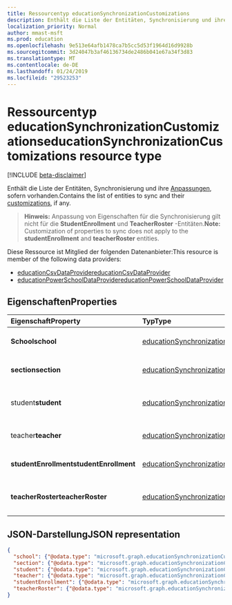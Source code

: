 ```yaml
---
title: Ressourcentyp educationSynchronizationCustomizations
description: Enthält die Liste der Entitäten, Synchronisierung und ihre Anpassungen an, sofern vorhanden.
localization_priority: Normal
author: mmast-msft
ms.prod: education
ms.openlocfilehash: 9e513e64afb1478ca7b5cc5d53f1964d16d9928b
ms.sourcegitcommit: 3d24047b3af46136734de2486b041e67a34f3d83
ms.translationtype: MT
ms.contentlocale: de-DE
ms.lasthandoff: 01/24/2019
ms.locfileid: "29523253"
---
```

# <a name="educationsynchronizationcustomizations-resource-type"></a><span data-ttu-id="6de77-103">Ressourcentyp educationSynchronizationCustomizations</span><span class="sxs-lookup"><span data-stu-id="6de77-103">educationSynchronizationCustomizations resource type</span></span>

[!INCLUDE [beta-disclaimer](../../includes/beta-disclaimer.md)]

<span data-ttu-id="6de77-104">Enthält die Liste der Entitäten, Synchronisierung und ihre [Anpassungen](educationsynchronizationcustomization.md), sofern vorhanden.</span><span class="sxs-lookup"><span data-stu-id="6de77-104">Contains the list of entities to sync and their [customizations](educationsynchronizationcustomization.md), if any.</span></span>

> <span data-ttu-id="6de77-105">**Hinweis:** Anpassung von Eigenschaften für die Synchronisierung gilt nicht für die **StudentEnrollment** und **TeacherRoster** -Entitäten.</span><span class="sxs-lookup"><span data-stu-id="6de77-105">**Note:** Customization of properties to sync does not apply to the **studentEnrollment** and **teacherRoster** entities.</span></span>

<span data-ttu-id="6de77-106">Diese Ressource ist Mitglied der folgenden Datenanbieter:</span><span class="sxs-lookup"><span data-stu-id="6de77-106">This resource is member of the following data providers:</span></span>

* [<span data-ttu-id="6de77-107">educationCsvDataProvider</span><span class="sxs-lookup"><span data-stu-id="6de77-107">educationCsvDataProvider</span></span>](educationcsvdataprovider.md)
* [<span data-ttu-id="6de77-108">educationPowerSchoolDataProvider</span><span class="sxs-lookup"><span data-stu-id="6de77-108">educationPowerSchoolDataProvider</span></span>](educationpowerschooldataprovider.md)

## <a name="properties"></a><span data-ttu-id="6de77-109">Eigenschaften</span><span class="sxs-lookup"><span data-stu-id="6de77-109">Properties</span></span>

| <span data-ttu-id="6de77-110">Eigenschaft</span><span class="sxs-lookup"><span data-stu-id="6de77-110">Property</span></span> | <span data-ttu-id="6de77-111">Typ</span><span class="sxs-lookup"><span data-stu-id="6de77-111">Type</span></span> | <span data-ttu-id="6de77-112">Beschreibung</span><span class="sxs-lookup"><span data-stu-id="6de77-112">Description</span></span> |
|:-|:-|:-|
| <span data-ttu-id="6de77-113">**School**</span><span class="sxs-lookup"><span data-stu-id="6de77-113">**school**</span></span> | [<span data-ttu-id="6de77-114">educationSynchronizationCustomization</span><span class="sxs-lookup"><span data-stu-id="6de77-114">educationSynchronizationCustomization</span></span>](educationsynchronizationcustomization.md) |  <span data-ttu-id="6de77-115">Anpassung für eine Schule Entität.</span><span class="sxs-lookup"><span data-stu-id="6de77-115">Customization for a school entity.</span></span>        |
| <span data-ttu-id="6de77-116">**section**</span><span class="sxs-lookup"><span data-stu-id="6de77-116">**section**</span></span> | [<span data-ttu-id="6de77-117">educationSynchronizationCustomization</span><span class="sxs-lookup"><span data-stu-id="6de77-117">educationSynchronizationCustomization</span></span>](educationsynchronizationcustomization.md) |  <span data-ttu-id="6de77-118">Anpassung für eine Entität im Abschnitt.</span><span class="sxs-lookup"><span data-stu-id="6de77-118">Customization for a section entity.</span></span>         |
| <span data-ttu-id="6de77-119">student</span><span class="sxs-lookup"><span data-stu-id="6de77-119">**student**</span></span> | [<span data-ttu-id="6de77-120">educationSynchronizationCustomization</span><span class="sxs-lookup"><span data-stu-id="6de77-120">educationSynchronizationCustomization</span></span>](educationsynchronizationcustomization.md) |  <span data-ttu-id="6de77-121">Anpassung für eine Student-Entität.</span><span class="sxs-lookup"><span data-stu-id="6de77-121">Customization for a student entity.</span></span>         |
| <span data-ttu-id="6de77-122">teacher</span><span class="sxs-lookup"><span data-stu-id="6de77-122">**teacher**</span></span> | [<span data-ttu-id="6de77-123">educationSynchronizationCustomization</span><span class="sxs-lookup"><span data-stu-id="6de77-123">educationSynchronizationCustomization</span></span>](educationsynchronizationcustomization.md) |  <span data-ttu-id="6de77-124">Anpassung für eine Entität Lehrer.</span><span class="sxs-lookup"><span data-stu-id="6de77-124">Customization for a teacher entity.</span></span>         |
| <span data-ttu-id="6de77-125">**studentEnrollment**</span><span class="sxs-lookup"><span data-stu-id="6de77-125">**studentEnrollment**</span></span> | [<span data-ttu-id="6de77-126">educationSynchronizationCustomization</span><span class="sxs-lookup"><span data-stu-id="6de77-126">educationSynchronizationCustomization</span></span>](educationsynchronizationcustomization.md) |  <span data-ttu-id="6de77-127">Anpassung für die Student-Registrierung.</span><span class="sxs-lookup"><span data-stu-id="6de77-127">Customization for student enrollment.</span></span>           |
| <span data-ttu-id="6de77-128">**teacherRoster**</span><span class="sxs-lookup"><span data-stu-id="6de77-128">**teacherRoster**</span></span> | [<span data-ttu-id="6de77-129">educationSynchronizationCustomization</span><span class="sxs-lookup"><span data-stu-id="6de77-129">educationSynchronizationCustomization</span></span>](educationsynchronizationcustomization.md) |       <span data-ttu-id="6de77-130">Anpassung für eine Teilnehmerliste Lehrer.</span><span class="sxs-lookup"><span data-stu-id="6de77-130">Customization for a teacher roster.</span></span>    |

## <a name="json-representation"></a><span data-ttu-id="6de77-131">JSON-Darstellung</span><span class="sxs-lookup"><span data-stu-id="6de77-131">JSON representation</span></span>
<!-- {
  "blockType": "resource",
  "optionalProperties": [

  ],
  "@odata.type": "microsoft.graph.educationSynchronizationCustomizations"
}-->

```json
{
  "school": {"@odata.type": "microsoft.graph.educationSynchronizationCustomization"},
  "section": {"@odata.type": "microsoft.graph.educationSynchronizationCustomization"},
  "student": {"@odata.type": "microsoft.graph.educationSynchronizationCustomization"},
  "teacher": {"@odata.type": "microsoft.graph.educationSynchronizationCustomization"},
  "studentEnrollment": {"@odata.type": "microsoft.graph.educationSynchronizationCustomization"},
  "teacherRoster": {"@odata.type": "microsoft.graph.educationSynchronizationCustomization"}
}
```
<!--
{
  "type": "#page.annotation",
  "suppressions": [
    "Error: /api-reference/beta/resources/educationsynchronizationcustomizations.md:\r\n      Exception processing links.\r\n    System.ArgumentException: Link Definition was null. Link text: !INCLUDE [beta-disclaimer](../../includes/beta-disclaimer.md)\r\n      at ApiDoctor.Validation.DocFile.get_LinkDestinations()\r\n      at ApiDoctor.Validation.DocSet.ValidateLinks(Boolean includeWarnings, String[] relativePathForFiles, IssueLogger issues, Boolean requireFilenameCaseMatch, Boolean printOrphanedFiles)"
  ]
}
-->
